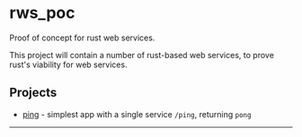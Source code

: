 # rws_poc
Proof of concept for rust web services.

This project will contain a number of rust-based web services, to prove rust's viability for web services.

## Projects
* [ping](/ping/) - simplest app with a single service `/ping`, returning `pong`

---
